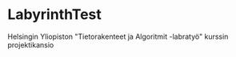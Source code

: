 # LabyrinthTest
Helsingin Yliopiston "Tietorakenteet ja Algoritmit -labratyö" kurssin projektikansio
